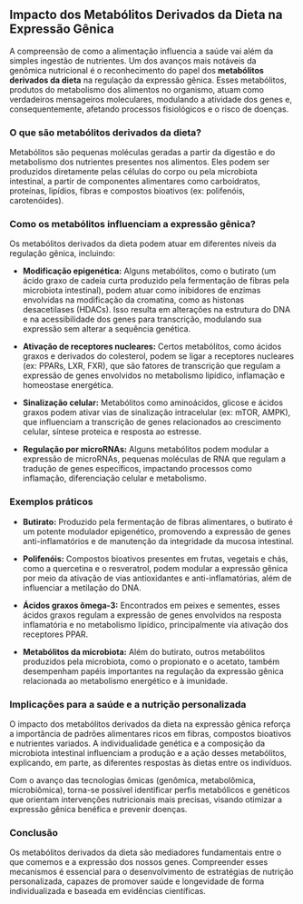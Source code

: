 
## Impacto dos Metabólitos Derivados da Dieta na Expressão Gênica

A compreensão de como a alimentação influencia a saúde vai além da simples ingestão de nutrientes. Um dos avanços mais notáveis da genômica nutricional é o reconhecimento do papel dos **metabólitos derivados da dieta** na regulação da expressão gênica. Esses metabólitos, produtos do metabolismo dos alimentos no organismo, atuam como verdadeiros mensageiros moleculares, modulando a atividade dos genes e, consequentemente, afetando processos fisiológicos e o risco de doenças.

### O que são metabólitos derivados da dieta?

Metabólitos são pequenas moléculas geradas a partir da digestão e do metabolismo dos nutrientes presentes nos alimentos. Eles podem ser produzidos diretamente pelas células do corpo ou pela microbiota intestinal, a partir de componentes alimentares como carboidratos, proteínas, lipídios, fibras e compostos bioativos (ex: polifenóis, carotenóides).

### Como os metabólitos influenciam a expressão gênica?

Os metabólitos derivados da dieta podem atuar em diferentes níveis da regulação gênica, incluindo:

- **Modificação epigenética:** Alguns metabólitos, como o butirato (um ácido graxo de cadeia curta produzido pela fermentação de fibras pela microbiota intestinal), podem atuar como inibidores de enzimas envolvidas na modificação da cromatina, como as histonas desacetilases (HDACs). Isso resulta em alterações na estrutura do DNA e na acessibilidade dos genes para transcrição, modulando sua expressão sem alterar a sequência genética.

- **Ativação de receptores nucleares:** Certos metabólitos, como ácidos graxos e derivados do colesterol, podem se ligar a receptores nucleares (ex: PPARs, LXR, FXR), que são fatores de transcrição que regulam a expressão de genes envolvidos no metabolismo lipídico, inflamação e homeostase energética.

- **Sinalização celular:** Metabólitos como aminoácidos, glicose e ácidos graxos podem ativar vias de sinalização intracelular (ex: mTOR, AMPK), que influenciam a transcrição de genes relacionados ao crescimento celular, síntese proteica e resposta ao estresse.

- **Regulação por microRNAs:** Alguns metabólitos podem modular a expressão de microRNAs, pequenas moléculas de RNA que regulam a tradução de genes específicos, impactando processos como inflamação, diferenciação celular e metabolismo.

### Exemplos práticos

- **Butirato:** Produzido pela fermentação de fibras alimentares, o butirato é um potente modulador epigenético, promovendo a expressão de genes anti-inflamatórios e de manutenção da integridade da mucosa intestinal.

- **Polifenóis:** Compostos bioativos presentes em frutas, vegetais e chás, como a quercetina e o resveratrol, podem modular a expressão gênica por meio da ativação de vias antioxidantes e anti-inflamatórias, além de influenciar a metilação do DNA.

- **Ácidos graxos ômega-3:** Encontrados em peixes e sementes, esses ácidos graxos regulam a expressão de genes envolvidos na resposta inflamatória e no metabolismo lipídico, principalmente via ativação dos receptores PPAR.

- **Metabólitos da microbiota:** Além do butirato, outros metabólitos produzidos pela microbiota, como o propionato e o acetato, também desempenham papéis importantes na regulação da expressão gênica relacionada ao metabolismo energético e à imunidade.

### Implicações para a saúde e a nutrição personalizada

O impacto dos metabólitos derivados da dieta na expressão gênica reforça a importância de padrões alimentares ricos em fibras, compostos bioativos e nutrientes variados. A individualidade genética e a composição da microbiota intestinal influenciam a produção e a ação desses metabólitos, explicando, em parte, as diferentes respostas às dietas entre os indivíduos.

Com o avanço das tecnologias ômicas (genômica, metabolômica, microbiômica), torna-se possível identificar perfis metabólicos e genéticos que orientam intervenções nutricionais mais precisas, visando otimizar a expressão gênica benéfica e prevenir doenças.

### Conclusão

Os metabólitos derivados da dieta são mediadores fundamentais entre o que comemos e a expressão dos nossos genes. Compreender esses mecanismos é essencial para o desenvolvimento de estratégias de nutrição personalizada, capazes de promover saúde e longevidade de forma individualizada e baseada em evidências científicas.
```
